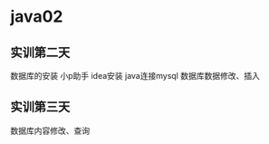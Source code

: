 # java02
  ## 实训第二天  
  数据库的安装 小p助手
  idea安装 
  java连接mysql
  数据库数据修改、插入
  ## 实训第三天
  数据库内容修改、查询
  
 

